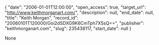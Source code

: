 {
  "date": "2006-01-01T12:00:00", 
  "open_access": true, 
  "target_url": "http://www.keithmorganart.com/", 
  "description": null, 
  "end_date": null, 
  "title": "Keith Morgan", 
  "record_id": "20060101T120000/Goi2dSDXG9K6CmTph7X5sQ==", 
  "publisher": "keithmorganart.com", 
  "slug": 235438117, 
  "start_date": null
}

None